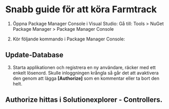 # Snabb guide för att köra **Farmtrack**

1. Öppna Package Manager Console i Visual Studio:
Gå till: Tools > NuGet Package Manager > Package Manager Console

2. Kör följande kommando i Package Manager Console:
## **Update-Database**

3. Starta applikationen och registrera en ny användare, räcker med ett enkelt lösenord.
Skulle inloggningen krångla så går det att avaktivera den genom att lägga **[Authorize]** som en kommentar eller ta bort den helt.

## **Authorize hittas i Solutionexplorer - Controllers.**

